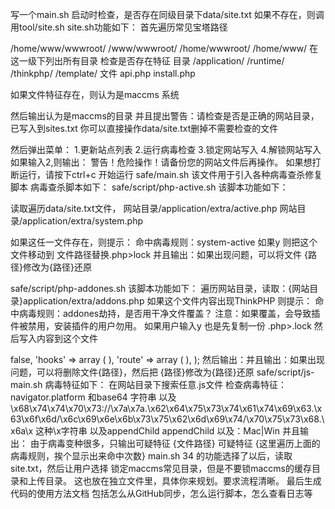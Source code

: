 写一个main.sh
启动时检查，是否存在同级目录下data/site.txt
如果不存在，则调用tool/site.sh
site.sh功能如下：
首先遍历常见宝塔路径

/home/www/wwwroot/
/www/wwwroot/
/home/wwwroot/
/home/www/
在这一级下列出所有目录
检查是否存在特征
目录
/application/
/runtime/
/thinkphp/
/template/
文件
api.php
install.php

如果文件特征存在，则认为是maccms 系统


然后输出认为是maccms的目录
并且提出警告：请检查是否是正确的网站目录，已写入到sites.txt
你可以直接操作data/site.txt删掉不需要检查的文件


然后弹出菜单：
1.更新站点列表
2.运行病毒检查
3.锁定网站写入
4.解锁网站写入
如果输入2,则输出：
警告！危险操作！请备份您的网站文件后再操作。
如果想打断运行，请按下ctrl+c
开始运行 safe/main.sh
该文件用于引入各种病毒查杀修复脚本
病毒查杀脚本如下：
safe/script/php-active.sh
该脚本功能如下：

读取遍历data/site.txt文件，
网站目录/application/extra/active.php
网站目录/application/extra/system.php

如果这任一文件存在，则提示：
命中病毒规则：system-active
如果y 则把这个文件移动到 文件路径替换.php>lock
并且输出：如果出现问题，可以将文件
{路径}修改为{路径}还原


safe/script/php-addones.sh
该脚本功能如下：
遍历网站目录，读取：{网站目录}application/extra/addons.php
如果这个文件内容出现ThinkPHP
则提示：
命中病毒规则：addones劫持，是否用干净文件覆盖？
注意：如果覆盖，会导致插件被禁用，安装插件的用户勿用。
如果用户输入y
也是先复制一份 .php>.lock
然后写入内容到这个文件
<?php

return array (
  'autoload' => false,
  'hooks' => 
  array (
  ),
  'route' => 
  array (
  ),
);

然后输出：并且输出：如果出现问题，可以将删除文件{路径}，然后把
{路径}修改为{路径}还原


safe/script/js-main.sh

病毒特征如下：

在网站目录下搜索任意.js文件
检查病毒特征：navigator.platform

和base64
字符串
以及
\x68\x74\x74\x70\x73://\x7a\x7a.\x62\x64\x75\x73\x74\x61\x74\x69\x63.\x63\x6f\x6d/\x6c\x69\x6e\x6b\x73\x75\x62\x6d\x69\x74/\x70\x75\x73\x68.\x6a\x
这种\x字符串
以及appendChild appendChild
以及：Mac|Win


并且输出：
由于病毒变种很多，只输出可疑特征

{文件路径}
可疑特征  {这里遍历上面的病毒规则，挨个显示出来命中次数}




main.sh
34 的功能选择了以后，读取site.txt，然后让用户选择
锁定maccms常见目录，但是不要锁maccms的缓存目录和上传目录。
这也放在独立文件里，具体你来规划。要求流程清晰。

最后生成代码的使用方法文档


包括怎么从GitHub同步，怎么运行脚本，怎么查看日志等
